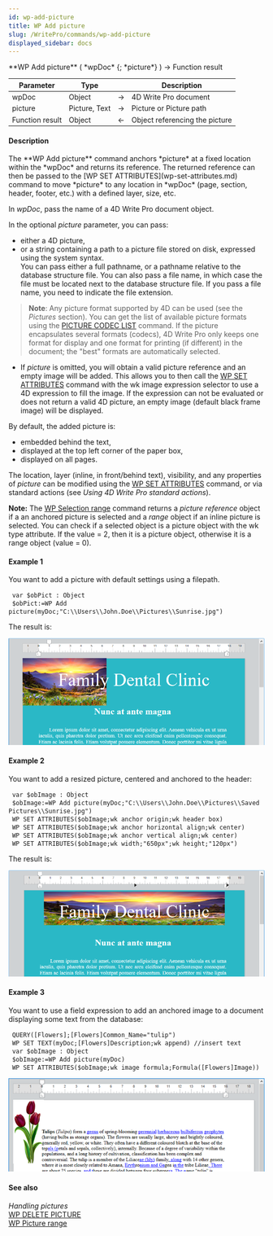 ```yaml
---
id: wp-add-picture
title: WP Add picture
slug: /WritePro/commands/wp-add-picture
displayed_sidebar: docs
---
```


<!--REF #_command_.WP Add picture.Syntax-->**WP Add picture** ( *wpDoc* {; *picture*} ) -> Function result<!-- END REF-->
<!--REF #_command_.WP Add picture.Params-->
| Parameter | Type |  | Description |
| --- | --- | --- | --- |
| wpDoc | Object | &rarr; | 4D Write Pro document |
| picture | Picture, Text | &rarr; | Picture or Picture path |
| Function result | Object | &larr; | Object referencing the picture |

<!-- END REF-->

#### Description 

<!--REF #_command_.WP Add picture.Summary-->The **WP Add picture** command anchors *picture* at a fixed location within the *wpDoc* and returns its reference.<!-- END REF--> The returned reference can then be passed to the [WP SET ATTRIBUTES](wp-set-attributes.md) command to move *picture* to any location in *wpDoc* (page, section, header, footer, etc.) with a defined layer, size, etc. 

In *wpDoc*, pass the name of a 4D Write Pro document object.

In the optional *picture* parameter, you can pass:

* either a 4D picture,
* or a string containing a path to a picture file stored on disk, expressed using the system syntax.  
You can pass either a full pathname, or a pathname relative to the database structure file. You can also pass a file name, in which case the file must be located next to the database structure file. If you pass a file name, you need to indicate the file extension.

> **Note**: Any picture format supported by 4D can be used (see the *Pictures* section). You can get the list of available picture formats using the [PICTURE CODEC LIST](../../commands-legacy/picture-codec-list.md) command. If the picture encapsulates several formats (codecs), 4D Write Pro only keeps one format for display and one format for printing (if different) in the document; the "best" formats are automatically selected.

* If *picture* is omitted, you will obtain a valid picture reference and an empty image will be added. This allows you to then call the [WP SET ATTRIBUTES](wp-set-attributes.md) command with the wk image expression selector to use a 4D expression to fill the image. If the expression can not be evaluated or does not return a valid 4D picture, an empty image (default black frame image) will be displayed.

By default, the added picture is:

* embedded behind the text,
* displayed at the top left corner of the paper box,
* displayed on all pages.

The location, layer (inline, in front/behind text), visibility, and any properties of *picture* can be modified using the [WP SET ATTRIBUTES](wp-set-attributes.md) command, or via standard actions (see *Using 4D Write Pro standard actions*). 

**Note:** The [WP Selection range](wp-selection-range.md) command returns a *picture reference* object if a an anchored picture is selected and a *range* object if an inline picture is selected. You can check if a selected object is a picture object with the wk type attribute. If the value = 2, then it is a picture object, otherwise it is a range object (value = 0).

#### Example 1 

You want to add a picture with default settings using a filepath.

```4d
 var $obPict : Object
 $obPict:=WP Add picture(myDoc;"C:\\Users\\John.Doe\\Pictures\\Sunrise.jpg")
```

The result is:

![](../../assets/en/WritePro/commands/pict3617325.en.png)

#### Example 2 

You want to add a resized picture, centered and anchored to the header:

```4d
 var $obImage : Object
 $obImage:=WP Add picture(myDoc;"C:\\Users\\John.Doe\\Pictures\\Saved Pictures\\Sunrise.jpg")
 WP SET ATTRIBUTES($obImage;wk anchor origin;wk header box)
 WP SET ATTRIBUTES($obImage;wk anchor horizontal align;wk center)
 WP SET ATTRIBUTES($obImage;wk anchor vertical align;wk center)
 WP SET ATTRIBUTES($obImage;wk width;"650px";wk height;"120px")
```

The result is:

![](../../assets/en/WritePro/commands/pict3617351.en.png)

#### Example 3 

You want to use a field expression to add an anchored image to a document displaying some text from the database:

```4d
 QUERY([Flowers];[Flowers]Common_Name="tulip")
 WP SET TEXT(myDoc;[Flowers]Description;wk append) //insert text
 var $obImage : Object
 $obImage:=WP Add picture(myDoc)
 WP SET ATTRIBUTES($obImage;wk image formula;Formula([Flowers]Image))
```

![](../../assets/en/WritePro/commands/pict3841719.en.png)

#### See also 

  
*Handling pictures*  
[WP DELETE PICTURE](wp-delete-picture.md)  
[WP Picture range](wp-picture-range.md)  